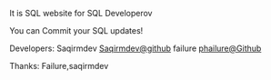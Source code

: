 It is SQL website for SQL Developerov

You can Commit your SQL updates! 

Developers:
Saqirmdev <Saqirmdev@github>
failure <phailure@Github>


Thanks:
Failure,saqirmdev